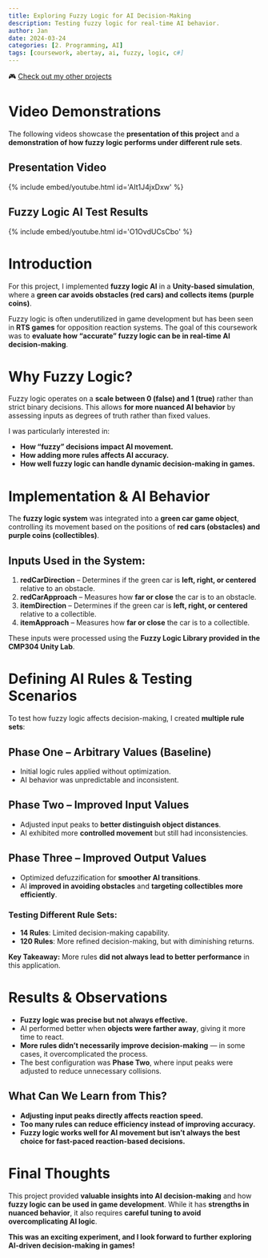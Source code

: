 ```yaml
---
title: Exploring Fuzzy Logic for AI Decision-Making
description: Testing fuzzy logic for real-time AI behavior.
author: Jan
date: 2024-03-24
categories: [2. Programming, AI]
tags: [coursework, abertay, ai, fuzzy, logic, c#]
---
```


🎮 [Check out my other projects](https://janhuss.github.io/categories/)

# Video Demonstrations

The following videos showcase the **presentation of this project** and a **demonstration of how 
fuzzy logic performs under different rule sets**.

## Presentation Video

{% include embed/youtube.html id='AIt1J4jxDxw' %}

## Fuzzy Logic AI Test Results

{% include embed/youtube.html id='O1OvdUCsCbo' %}

# Introduction

For this project, I implemented **fuzzy logic AI** in a **Unity-based simulation**, where a 
**green car avoids obstacles (red cars) and collects items (purple coins)**.

Fuzzy logic is often underutilized in game development but has been seen in **RTS games** for 
opposition reaction systems. The goal of this coursework was to **evaluate how “accurate” fuzzy 
logic can be in real-time AI decision-making**.

# Why Fuzzy Logic?

Fuzzy logic operates on a **scale between 0 (false) and 1 (true)** rather than strict binary 
decisions. This allows **for more nuanced AI behavior** by assessing inputs as degrees of truth 
rather than fixed values.

I was particularly interested in:
- **How “fuzzy” decisions impact AI movement.**
- **How adding more rules affects AI accuracy.**
- **How well fuzzy logic can handle dynamic decision-making in games.**

# Implementation & AI Behavior

The **fuzzy logic system** was integrated into a **green car game object**, controlling its 
movement based on the positions of **red cars (obstacles) and purple coins (collectibles)**.

## Inputs Used in the System:
1. **redCarDirection** – Determines if the green car is **left, right, or centered** relative 
to an obstacle.
2. **redCarApproach** – Measures how **far or close** the car is to an obstacle.
3. **itemDirection** – Determines if the green car is **left, right, or centered** relative to a 
collectible.
4. **itemApproach** – Measures how **far or close** the car is to a collectible.

These inputs were processed using the **Fuzzy Logic Library provided in the CMP304 Unity Lab**.

# Defining AI Rules & Testing Scenarios

To test how fuzzy logic affects decision-making, I created **multiple rule sets**:

## Phase One – Arbitrary Values (Baseline)

- Initial logic rules applied without optimization.
- AI behavior was unpredictable and inconsistent.

## Phase Two – Improved Input Values
- Adjusted input peaks to **better distinguish object distances**.
- AI exhibited more **controlled movement** but still had inconsistencies.

## Phase Three – Improved Output Values

- Optimized defuzzification for **smoother AI transitions**.
- AI **improved in avoiding obstacles** and **targeting collectibles more efficiently**.

### Testing Different Rule Sets:

- **14 Rules**: Limited decision-making capability.
- **120 Rules**: More refined decision-making, but with diminishing returns.


**Key Takeaway:** More rules **did not always lead to better performance** in this application.

# Results & Observations

- **Fuzzy logic was precise but not always effective.**
- AI performed better when **objects were farther away**, giving it more time to react.
- **More rules didn’t necessarily improve decision-making** — in some cases, it overcomplicated 
the process.
- The best configuration was **Phase Two**, where input peaks were adjusted to reduce unnecessary collisions.

## What Can We Learn from This?

- **Adjusting input peaks directly affects reaction speed.**
- **Too many rules can reduce efficiency instead of improving accuracy.**
- **Fuzzy logic works well for AI movement but isn’t always the best choice for fast-paced 
reaction-based decisions.**

# Final Thoughts

This project provided **valuable insights into AI decision-making** and how **fuzzy logic can be 
used in game development**. While it has **strengths in nuanced behavior**, it also requires 
**careful tuning to avoid overcomplicating AI logic**.

**This was an exciting experiment, and I look forward to further exploring AI-driven 
decision-making in games!**
